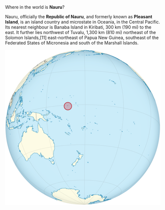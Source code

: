 Where in the world is **Nauru**?
<!--question-->
Nauru, officially the **Republic of Nauru**, and formerly known as **Pleasant Island**, is an island country and microstate in Oceania, in the Central Pacific. Its nearest neighbour is Banaba Island in Kiribati, 300 km (190 mi) to the east. It further lies northwest of Tuvalu, 1,300 km (810 mi) northeast of the Solomon Islands,[11] east-northeast of Papua New Guinea, southeast of the Federated States of Micronesia and south of the Marshall Islands.

![Map of Nauru](images/Nauru_on_the_globe_(Polynesia_centered).svg)